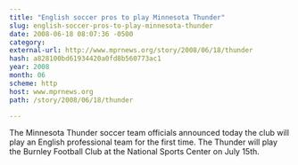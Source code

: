 ```yaml
---
title: "English soccer pros to play Minnesota Thunder"
slug: english-soccer-pros-to-play-minnesota-thunder
date: 2008-06-18 08:07:36 -0500
category: 
external-url: http://www.mprnews.org/story/2008/06/18/thunder
hash: a828100bd61934420a0fd8b560773ac1
year: 2008
month: 06
scheme: http
host: www.mprnews.org
path: /story/2008/06/18/thunder

---
```


The Minnesota Thunder soccer team officials announced today the club will play an English professional team for the first time. The Thunder will play the Burnley Football Club at the National Sports Center on July 15th.
